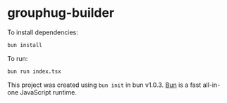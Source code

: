# grouphug-builder

To install dependencies:

```bash
bun install
```

To run:

```bash
bun run index.tsx
```

This project was created using `bun init` in bun v1.0.3. [Bun](https://bun.sh) is a fast all-in-one JavaScript runtime.

